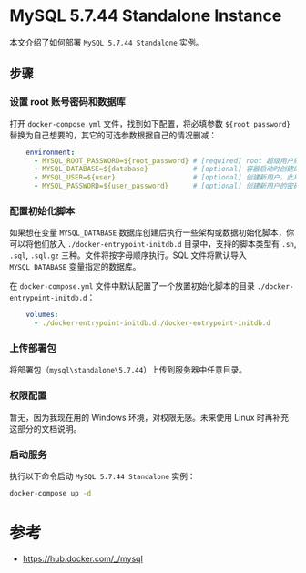 # MySQL 5.7.44 Standalone Instance

本文介绍了如何部署 `MySQL 5.7.44 Standalone` 实例。

## 步骤

### 设置 root 账号密码和数据库

打开 `docker-compose.yml` 文件，找到如下配置，将必填参数 `${root_password}` 替换为自己想要的，其它的可选参数根据自己的情况删减：

```yaml
    environment:
      - MYSQL_ROOT_PASSWORD=${root_password} # [required] root 超级用户账户的密码
      - MYSQL_DATABASE=${database}           # [optional] 容器启动时创建的数据库的名称。如果提供了 MYSQL_USER、MYSQL_PASSWORD，则 MYSQL_USER 将被授予对此数据库的超级用户访问权限
      - MYSQL_USER=${user}                   # [optional] 创建新用户，此用户将被授予变量 MYSQL_DATABASE 数据库的超级用户权限
      - MYSQL_PASSWORD=${user_password}      # [optional] 创建新用户的密码
```

### 配置初始化脚本

如果想在变量 `MYSQL_DATABASE` 数据库创建后执行一些架构或数据初始化脚本，你可以将他们放入 `./docker-entrypoint-initdb.d` 目录中，支持的脚本类型有 `.sh`, `.sql`, `.sql.gz` 三种。文件将按字母顺序执行。SQL 文件将默认导入 `MYSQL_DATABASE` 变量指定的数据库。

在 `docker-compose.yml` 文件中默认配置了一个放置初始化脚本的目录 `./docker-entrypoint-initdb.d`：

```yaml
    volumes:
      - ./docker-entrypoint-initdb.d:/docker-entrypoint-initdb.d
```

### 上传部署包

将部署包（`mysql\standalone\5.7.44`）上传到服务器中任意目录。

### 权限配置

暂无，因为我现在用的 Windows 环境，对权限无感。未来使用 Linux 时再补充这部分的文档说明。

### 启动服务

执行以下命令启动 `MySQL 5.7.44 Standalone` 实例：

```bash
docker-compose up -d
```

# 参考

- https://hub.docker.com/_/mysql